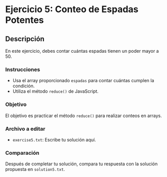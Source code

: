 
# Ejercicio 5: Conteo de Espadas Potentes

## Descripción
En este ejercicio, debes contar cuántas espadas tienen un poder mayor a 50.

### Instrucciones
- Usa el array proporcionado `espadas` para contar cuántas cumplen la condición.
- Utiliza el método `reduce()` de JavaScript.

### Objetivo
El objetivo es practicar el método `reduce()` para realizar conteos en arrays.

### Archivo a editar
- `exercise5.txt`: Escribe tu solución aquí.

### Comparación
Después de completar tu solución, compara tu respuesta con la solución propuesta en `solution5.txt`.
